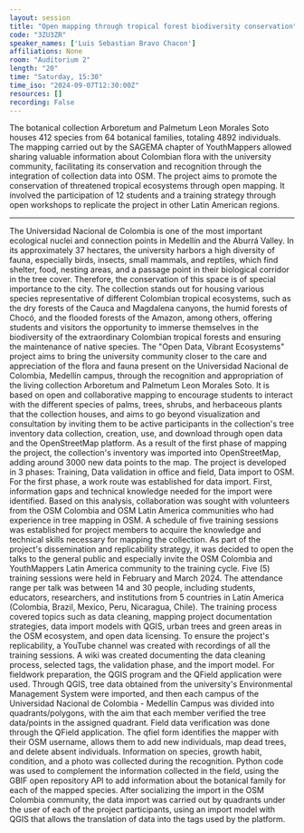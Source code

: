 ```yaml
---
layout: session
title: "Open mapping through tropical forest biodiversity conservation"
code: "3ZU3ZR"
speaker_names: ['Luis Sebastian Bravo Chacon']
affiliations: None
room: "Auditorium 2"
length: "20"
time: "Saturday, 15:30"
time_iso: "2024-09-07T12:30:00Z"
resources: []
recording: False
---
```


The botanical collection Arboretum and Palmetum Leon Morales Soto houses 412 species from 64 botanical families, totaling 4892 individuals. The mapping carried out by the SAGEMA chapter of YouthMappers allowed sharing valuable information about Colombian flora with the university community, facilitating its conservation and recognition through the integration of collection data into OSM. The project aims to promote the conservation of threatened tropical ecosystems through open mapping. It involved the participation of 12 students and a training strategy through open workshops to replicate the project in other Latin American regions.

<hr>

The Universidad Nacional de Colombia is one of the most important ecological nuclei and connection points in Medellín and the Aburrá Valley. In its approximately 37 hectares, the university harbors a high diversity of fauna, especially birds, insects, small mammals, and reptiles, which find shelter, food, nesting areas, and a passage point in their biological corridor in the tree cover. Therefore, the conservation of this space is of special importance to the city. The collection stands out for housing various species representative of different Colombian tropical ecosystems, such as the dry forests of the Cauca and Magdalena canyons, the humid forests of Chocó, and the flooded forests of the Amazon, among others, offering students and visitors the opportunity to immerse themselves in the biodiversity of the extraordinary Colombian tropical forests and ensuring the maintenance of native species.
The &#34;Open Data, Vibrant Ecosystems&#34; project aims to bring the university community closer to the care and appreciation of the flora and fauna present on the Universidad Nacional de Colombia, Medellín campus, through the recognition and appropriation of the living collection Arboretum and Palmetum Leon Morales Soto. It is based on open and collaborative mapping to encourage students to interact with the different species of palms, trees, shrubs, and herbaceous plants that the collection houses, and aims to go beyond visualization and consultation by inviting them to be active participants in the collection's tree inventory data collection, creation, use, and download through open data and the OpenStreetMap platform.
As a result of the first phase of mapping the project, the collection's inventory was imported into OpenStreetMap, adding around 3000 new data points to the map. The project is developed in 3 phases: Training, Data validation in office and field, Data import to OSM. For the first phase, a work route was established for data import. First, information gaps and technical knowledge needed for the import were identified. Based on this analysis, collaboration was sought with volunteers from the OSM Colombia and OSM Latin America communities who had experience in tree mapping in OSM.
A schedule of five training sessions was established for project members to acquire the knowledge and technical skills necessary for mapping the collection. As part of the project's dissemination and replicability strategy, it was decided to open the talks to the general public and especially invite the OSM Colombia and YouthMappers Latin America community to the training cycle. Five (5) training sessions were held in February and March 2024. The attendance range per talk was between 14 and 30 people, including students, educators, researchers, and institutions from 5 countries in Latin America (Colombia, Brazil, Mexico, Peru, Nicaragua, Chile). 
The training process covered topics such as data cleaning, mapping project documentation strategies, data import models with QGIS, urban trees and green areas in the OSM ecosystem, and open data licensing. To ensure the project's replicability, a YouTube channel was created with recordings of all the training sessions. A wiki was created documenting the data cleaning process, selected tags, the validation phase, and the import model. 
For fieldwork preparation, the QGIS program and the QField application were used. Through QGIS, tree data obtained from the university's Environmental Management System were imported, and then each campus of the Universidad Nacional de Colombia - Medellín Campus was divided into quadrants/polygons, with the aim that each member verified the tree data/points in the assigned quadrant. Field data verification was done through the QField application. The qfiel form identifies the mapper with their OSM username, allows them to add new individuals, map dead trees, and delete absent individuals. Information on species, growth habit, condition, and a photo was collected during the recognition. 
Python code was used to complement the information collected in the field, using the GBIF open repository API to add information about the botanical family for each of the mapped species. 
After socializing the import in the OSM Colombia community, the data import was carried out by quadrants under the user of each of the project participants, using an import model with QGIS that allows the translation of data into the tags used by the platform.

